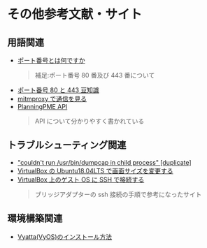 # その他参考文献・サイト

## 用語関連

- [ポート番号とは何ですか](https://jp.globalsign.com/support/faq/345.html)
  > 補足:ポート番号 80 番及び 443 番について
- [ポート番号 80 と 443 豆知識](https://qiita.com/shizen-shin/items/511aa4b1ad0c0ee2a434)
- [mitmproxy で通信を見る](https://note.com/tanjoin/n/n6dd5f9322a6c)
- [PlanningPME API](https://www.planningpme.com/planningpme-api.htm)
  > API について分かりやすく書かれている

## トラブルシューティング関連

- ["couldn't run /usr/bin/dumpcap in child process" [duplicate]](https://askubuntu.com/questions/748941/im-not-able-to-use-wireshark-couldnt-run-usr-bin-dumpcap-in-child-process)
- [VirtualBox の Ubuntu18.04LTS で画面サイズを変更する](https://mixcubenet.com/ubuntu/virtualbox%E3%81%AEubuntu18-04lts%E3%81%A7%E7%94%BB%E9%9D%A2%E3%82%B5%E3%82%A4%E3%82%BA%E3%82%92%E5%A4%89%E6%9B%B4/)
- [VirtualBox 上のゲスト OS に SSH で接続する](http://note.kurodigi.com/vbox-ssh/)
  > ブリッジアダプターの ssh 接続の手順で参考になったサイト

## 環境構築関連

- [Vyatta(VyOS)のインストール方法](https://changineer.info/network/vyatta/vyatta_os_install.html)
